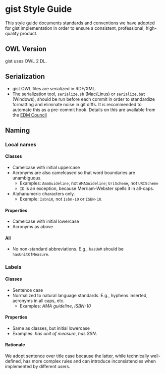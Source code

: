 gist Style Guide
=====

This style guide documents standards and conventions we have adopted for gist implementation in order to ensure a consistent, professional, high-quality product.

OWL Version 
-----
gist uses OWL 2 DL.


Serialization
-----

- gist OWL files are serialized in RDF/XML. 
- The serialization tool, `serialize.sh` (Mac/Linus) or `serialize.bat` (Windows), should be run before each commit in order to standardize formatting and eliminate noise in git diffs. It is recommended to automate this as a pre-commit hook. Details on this are available from the [EDM Council](https://wiki.edmcouncil.org/display/FIBORDFKIT/Installing+and+Using+the+EDMC+RDF+Serializer)

Naming
-----

### Local names


#### Classes

- Camelcase with initial uppercase
- Acronyms are also camelcased so that word boundaries are unambiguous. 
  - Examples: `AmaGuideline`, not `AMAGuideline`; `UriScheme`, not `URIScheme`
  - `ID` is an exception, because Merriam-Webster spells it in all-caps.
- Alphanumeric characters only. 
  - Example: `Isbn10`, not `Isbn-10` or `ISBN-10`.
  
#### Properties

- Camelcase with initial lowercase
- Acronyms as above

#### All

- No non-standard abbreviations. E.g., `hasUoM` should be `hasUnitOfMeasure`.

### Labels

#### Classes

- Sentence case
- Normalized to natural language standards. E.g., hyphens inserted, acronyms in all caps, etc.
  - Examples: _AMA guideline_, _ISBN-10_
  
#### Properties

- Same as classes, but initial lowercase 
- Examples: _has unit of measure_, _has SSN_. 

#### Rationale

We adopt sentence over title case because the latter, while technically well-defined, has more complex rules and can introduce inconsistencies when implemented by different users.
